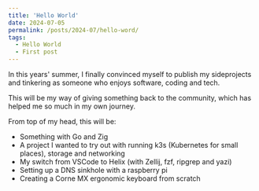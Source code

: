 ```yaml
---
title: 'Hello World'
date: 2024-07-05
permalink: /posts/2024-07/hello-word/
tags:
  - Hello World
  - First post
---
```


<p>In this years' summer, I finally convinced myself to publish my sideprojects and tinkering as someone who enjoys software, coding and tech. </p>
<p>This will be my way of giving something back to the community, which has helped me so much in my own journey.</p>

From top of my head, this will be:

- Something with Go and Zig
- A project I wanted to try out with running k3s (Kubernetes for small places), storage and networking
- My switch from VSCode to Helix (with Zellij, fzf, ripgrep and yazi)
- Setting up a DNS sinkhole with a raspberry pi
- Creating a Corne MX ergonomic keyboard from scratch

